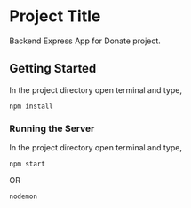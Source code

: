 # Project Title

Backend Express App for Donate project.

## Getting Started

In the project directory open terminal and type,

```
npm install
```

### Running the Server

In the project directory open terminal and type,

```
npm start
```
OR
```
nodemon
```



